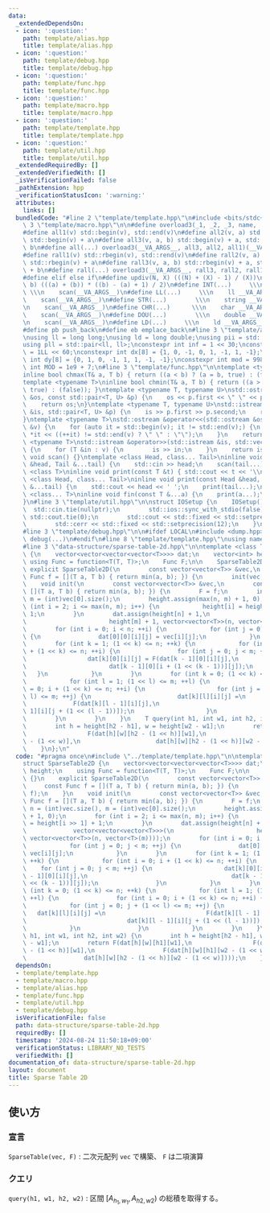 ```yaml
---
data:
  _extendedDependsOn:
  - icon: ':question:'
    path: template/alias.hpp
    title: template/alias.hpp
  - icon: ':question:'
    path: template/debug.hpp
    title: template/debug.hpp
  - icon: ':question:'
    path: template/func.hpp
    title: template/func.hpp
  - icon: ':question:'
    path: template/macro.hpp
    title: template/macro.hpp
  - icon: ':question:'
    path: template/template.hpp
    title: template/template.hpp
  - icon: ':question:'
    path: template/util.hpp
    title: template/util.hpp
  _extendedRequiredBy: []
  _extendedVerifiedWith: []
  _isVerificationFailed: false
  _pathExtension: hpp
  _verificationStatusIcon: ':warning:'
  attributes:
    links: []
  bundledCode: "#line 2 \"template/template.hpp\"\n#include <bits/stdc++.h>\n#line\
    \ 3 \"template/macro.hpp\"\n\n#define overload3(_1, _2, _3, name, ...) name\n\
    #define all1(v) std::begin(v), std::end(v)\n#define all2(v, a) std::begin(v),\
    \ std::begin(v) + a\n#define all3(v, a, b) std::begin(v) + a, std::begin(v) +\
    \ b\n#define all(...) overload3(__VA_ARGS__, all3, all2, all1)(__VA_ARGS__)\n\
    #define rall1(v) std::rbegin(v), std::rend(v)\n#define rall2(v, a) std::rbegin(v),\
    \ std::rbegin(v) + a\n#define rall3(v, a, b) std::rbegin(v) + a, std::rbegin(v)\
    \ + b\n#define rall(...) overload3(__VA_ARGS__, rall3, rall2, rall1)(__VA_ARGS__)\n\
    #define elif else if\n#define updiv(N, X) (((N) + (X) - 1) / (X))\n#define sigma(a,\
    \ b) (((a) + (b)) * ((b) - (a) + 1) / 2)\n#define INT(...)     \\\n    int __VA_ARGS__;\
    \ \\\n    scan(__VA_ARGS__)\n#define LL(...)     \\\n    ll __VA_ARGS__; \\\n\
    \    scan(__VA_ARGS__)\n#define STR(...)        \\\n    string __VA_ARGS__; \\\
    \n    scan(__VA_ARGS__)\n#define CHR(...)      \\\n    char __VA_ARGS__; \\\n\
    \    scan(__VA_ARGS__)\n#define DOU(...)        \\\n    double __VA_ARGS__; \\\
    \n    scan(__VA_ARGS__)\n#define LD(...)     \\\n    ld __VA_ARGS__; \\\n    scan(__VA_ARGS__)\n\
    #define pb push_back\n#define eb emplace_back\n#line 3 \"template/alias.hpp\"\n\
    \nusing ll = long long;\nusing ld = long double;\nusing pii = std::pair<int, int>;\n\
    using pll = std::pair<ll, ll>;\nconstexpr int inf = 1 << 30;\nconstexpr ll INF\
    \ = 1LL << 60;\nconstexpr int dx[8] = {1, 0, -1, 0, 1, -1, 1, -1};\nconstexpr\
    \ int dy[8] = {0, 1, 0, -1, 1, 1, -1, -1};\nconstexpr int mod = 998244353;\nconstexpr\
    \ int MOD = 1e9 + 7;\n#line 3 \"template/func.hpp\"\n\ntemplate <typename T>\n\
    inline bool chmax(T& a, T b) { return ((a < b) ? (a = b, true) : (false)); }\n\
    template <typename T>\ninline bool chmin(T& a, T b) { return ((a > b) ? (a = b,\
    \ true) : (false)); }\ntemplate <typename T, typename U>\nstd::ostream &operator<<(std::ostream\
    \ &os, const std::pair<T, U> &p) {\n    os << p.first << \" \" << p.second;\n\
    \    return os;\n}\ntemplate <typename T, typename U>\nstd::istream &operator>>(std::istream\
    \ &is, std::pair<T, U> &p) {\n    is >> p.first >> p.second;\n    return is;\n\
    }\ntemplate <typename T>\nstd::ostream &operator<<(std::ostream &os, const std::vector<T>\
    \ &v) {\n    for (auto it = std::begin(v); it != std::end(v);) {\n        os <<\
    \ *it << ((++it) != std::end(v) ? \" \" : \"\");\n    }\n    return os;\n}\ntemplate\
    \ <typename T>\nstd::istream &operator>>(std::istream &is, std::vector<T> &v)\
    \ {\n    for (T &in : v) {\n        is >> in;\n    }\n    return is;\n}\ninline\
    \ void scan() {}\ntemplate <class Head, class... Tail>\ninline void scan(Head\
    \ &head, Tail &...tail) {\n    std::cin >> head;\n    scan(tail...);\n}\ntemplate\
    \ <class T>\ninline void print(const T &t) { std::cout << t << '\\n'; }\ntemplate\
    \ <class Head, class... Tail>\ninline void print(const Head &head, const Tail\
    \ &...tail) {\n    std::cout << head << ' ';\n    print(tail...);\n}\ntemplate\
    \ <class... T>\ninline void fin(const T &...a) {\n    print(a...);\n    exit(0);\n\
    }\n#line 3 \"template/util.hpp\"\n\nstruct IOSetup {\n    IOSetup() {\n      \
    \  std::cin.tie(nullptr);\n        std::ios::sync_with_stdio(false);\n       \
    \ std::cout.tie(0);\n        std::cout << std::fixed << std::setprecision(12);\n\
    \        std::cerr << std::fixed << std::setprecision(12);\n    }\n} IOSetup;\n\
    #line 3 \"template/debug.hpp\"\n\n#ifdef LOCAL\n#include <dump.hpp>\n#else\n#define\
    \ debug(...)\n#endif\n#line 8 \"template/template.hpp\"\nusing namespace std;\n\
    #line 3 \"data-structure/sparse-table-2d.hpp\"\n\ntemplate <class T>\nstruct SparseTable2D\
    \ {\n    vector<vector<vector<vector<T>>>> dat;\n    vector<int> height;\n   \
    \ using Func = function<T(T, T)>;\n    Func F;\n\n    SparseTable2D() {}\n   \
    \ explicit SparseTable2D(\n        const vector<vector<T>> &vec,\n        const\
    \ Func f = [](T a, T b) { return min(a, b); }) {\n        init(vec, f);\n    }\n\
    \    void init(\n        const vector<vector<T>> &vec,\n        const Func f =\
    \ [](T a, T b) { return min(a, b); }) {\n        F = f;\n        int n = (int)vec.size(),\
    \ m = (int)vec[0].size();\n        height.assign(max(n, m) + 1, 0);\n        for\
    \ (int i = 2; i <= max(n, m); i++) {\n            height[i] = height[i >> 1] +\
    \ 1;\n        }\n        dat.assign(height[n] + 1,\n                   vector<vector<vector<T>>>(\n\
    \                       height[m] + 1, vector<vector<T>>(n, vector<T>(m))));\n\
    \        for (int i = 0; i < n; ++i) {\n            for (int j = 0; j < m; ++j)\
    \ {\n                dat[0][0][i][j] = vec[i][j];\n            }\n        }\n\
    \        for (int k = 1; (1 << k) <= n; ++k) {\n            for (int i = 0; i\
    \ + (1 << k) <= n; ++i) {\n                for (int j = 0; j < m; ++j) {\n   \
    \                 dat[k][0][i][j] = F(dat[k - 1][0][i][j],\n                 \
    \                       dat[k - 1][0][i + (1 << (k - 1))][j]);\n             \
    \   }\n            }\n        }\n        for (int k = 0; (1 << k) <= n; ++k) {\n\
    \            for (int l = 1; (1 << l) <= m; ++l) {\n                for (int i\
    \ = 0; i + (1 << k) <= n; ++i) {\n                    for (int j = 0; j + (1 <<\
    \ l) <= m; ++j) {\n                        dat[k][l][i][j] =\n               \
    \             F(dat[k][l - 1][i][j],\n                              dat[k][l -\
    \ 1][i][j + (1 << (l - 1))]);\n                    }\n                }\n    \
    \        }\n        }\n    }\n    T query(int h1, int w1, int h2, int w2) {\n\
    \        int h = height[h2 - h1], w = height[w2 - w1];\n        return F(dat[h][w][h1][w1],\n\
    \                 F(dat[h][w][h2 - (1 << h)][w1],\n                   F(dat[h][w][h1][w2\
    \ - (1 << w)],\n                     dat[h][w][h2 - (1 << h)][w2 - (1 << w)])));\n\
    \    }\n};\n"
  code: "#pragma once\n#include \"../template/template.hpp\"\n\ntemplate <class T>\n\
    struct SparseTable2D {\n    vector<vector<vector<vector<T>>>> dat;\n    vector<int>\
    \ height;\n    using Func = function<T(T, T)>;\n    Func F;\n\n    SparseTable2D()\
    \ {}\n    explicit SparseTable2D(\n        const vector<vector<T>> &vec,\n   \
    \     const Func f = [](T a, T b) { return min(a, b); }) {\n        init(vec,\
    \ f);\n    }\n    void init(\n        const vector<vector<T>> &vec,\n        const\
    \ Func f = [](T a, T b) { return min(a, b); }) {\n        F = f;\n        int\
    \ n = (int)vec.size(), m = (int)vec[0].size();\n        height.assign(max(n, m)\
    \ + 1, 0);\n        for (int i = 2; i <= max(n, m); i++) {\n            height[i]\
    \ = height[i >> 1] + 1;\n        }\n        dat.assign(height[n] + 1,\n      \
    \             vector<vector<vector<T>>>(\n                       height[m] + 1,\
    \ vector<vector<T>>(n, vector<T>(m))));\n        for (int i = 0; i < n; ++i) {\n\
    \            for (int j = 0; j < m; ++j) {\n                dat[0][0][i][j] =\
    \ vec[i][j];\n            }\n        }\n        for (int k = 1; (1 << k) <= n;\
    \ ++k) {\n            for (int i = 0; i + (1 << k) <= n; ++i) {\n            \
    \    for (int j = 0; j < m; ++j) {\n                    dat[k][0][i][j] = F(dat[k\
    \ - 1][0][i][j],\n                                        dat[k - 1][0][i + (1\
    \ << (k - 1))][j]);\n                }\n            }\n        }\n        for\
    \ (int k = 0; (1 << k) <= n; ++k) {\n            for (int l = 1; (1 << l) <= m;\
    \ ++l) {\n                for (int i = 0; i + (1 << k) <= n; ++i) {\n        \
    \            for (int j = 0; j + (1 << l) <= m; ++j) {\n                     \
    \   dat[k][l][i][j] =\n                            F(dat[k][l - 1][i][j],\n  \
    \                            dat[k][l - 1][i][j + (1 << (l - 1))]);\n        \
    \            }\n                }\n            }\n        }\n    }\n    T query(int\
    \ h1, int w1, int h2, int w2) {\n        int h = height[h2 - h1], w = height[w2\
    \ - w1];\n        return F(dat[h][w][h1][w1],\n                 F(dat[h][w][h2\
    \ - (1 << h)][w1],\n                   F(dat[h][w][h1][w2 - (1 << w)],\n     \
    \                dat[h][w][h2 - (1 << h)][w2 - (1 << w)])));\n    }\n};\n"
  dependsOn:
  - template/template.hpp
  - template/macro.hpp
  - template/alias.hpp
  - template/func.hpp
  - template/util.hpp
  - template/debug.hpp
  isVerificationFile: false
  path: data-structure/sparse-table-2d.hpp
  requiredBy: []
  timestamp: '2024-08-24 11:50:18+09:00'
  verificationStatus: LIBRARY_NO_TESTS
  verifiedWith: []
documentation_of: data-structure/sparse-table-2d.hpp
layout: document
title: Sparse Table 2D
---
```


## 使い方

### 宣言

`SparseTable(vec, F)` : 二次元配列 `vec` で構築、 `F` は二項演算

### クエリ

`query(h1, w1, h2, w2)` :  区間 $[A_{h_1,w_1}, A_{h2, w2})$ の総積を取得する。
